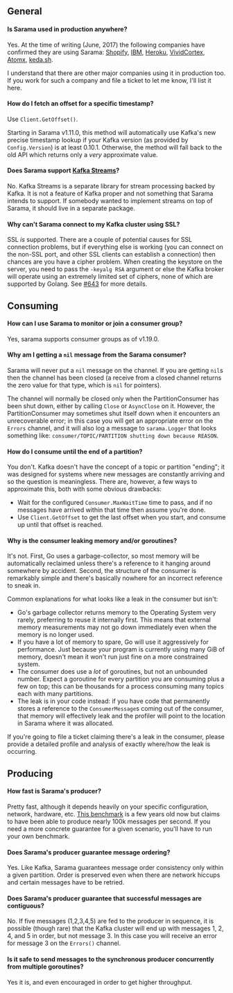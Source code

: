 ## General

#### Is Sarama used in production anywhere?

Yes. At the time of writing (June, 2017) the following companies have confirmed they are using Sarama: [Shopify](https://www.shopify.com/), [IBM](https://www.ibm.com/), [Heroku](https://www.heroku.com/), [VividCortex](https://www.vividcortex.com/), [Atomx](https://www.atomx.com/), [keda.sh](https://keda.sh/docs/1.4/scalers/apache-kafka/).

I understand that there are other major companies using it in production too. If you work for such a company and file a ticket to let me know, I'll list it here.

#### How do I fetch an offset for a specific timestamp?

Use `Client.GetOffset()`.

Starting in Sarama v1.11.0, this method will automatically use Kafka's new precise timestamp lookup if your Kafka version (as provided by `Config.Version`) is at least 0.10.1. Otherwise, the method will fall back to the old API which returns only a *very* approximate value.

#### Does Sarama support [Kafka Streams](https://kafka.apache.org/documentation/streams/)?

No. Kafka Streams is a separate library for stream processing backed by Kafka. It is not a feature of Kafka proper and not something that Sarama intends to support. If somebody wanted to implement streams on top of Sarama, it should live in a separate package.

#### Why can't Sarama connect to my Kafka cluster using SSL?

SSL *is* supported. There are a couple of potential causes for SSL connection problems, but if everything else is working (you can connect on the non-SSL port, and other SSL clients can establish a connection) then chances are you have a cipher problem. When creating the keystore on the server, you need to pass the `-keyalg RSA` argument or else the Kafka broker will operate using an extremely limited set of ciphers, none of which are supported by Golang. See [#643](https://github.com/Shopify/sarama/issues/643) for more details.

## Consuming

#### How can I use Sarama to monitor or join a consumer group?

Yes, sarama supports consumer groups as of v1.19.0.

#### Why am I getting a `nil` message from the Sarama consumer?

Sarama will never put a `nil` message on the channel. If you are getting `nil`s then the channel has been closed (a receive from a closed channel returns the zero value for that type, which is `nil` for pointers).

The channel will normally be closed only when the PartitionConsumer has been shut down, either by calling `Close` or `AsyncClose` on it. However, the PartitionConsumer may sometimes shut itself down when it encounters an unrecoverable error; in this case you will get an appropriate error on the `Errors` channel, and it will also log a message to `sarama.Logger` that looks something like: `consumer/TOPIC/PARTITION shutting down because REASON`.

#### How do I consume until the end of a partition?

You don't. Kafka doesn't have the concept of a topic or partition "ending"; it was designed for systems where new messages are constantly arriving and so the question is meaningless. There are, however, a few ways to approximate this, both with some obvious drawbacks:
- Wait for the configured `Consumer.MaxWaitTime` time to pass, and if no messages have arrived within that time then assume you're done.
- Use `Client.GetOffset` to get the last offset when you start, and consume up until that offset is reached. 

#### Why is the consumer leaking memory and/or goroutines?

It's not. First, Go uses a garbage-collector, so most memory will be automatically reclaimed unless there's a reference to it hanging around somewhere by accident. Second, the structure of the consumer is remarkably simple and there's basically nowhere for an incorrect reference to sneak in.

Common explanations for what looks like a leak in the consumer but isn't:
- Go's garbage collector returns memory to the Operating System very rarely, preferring to reuse it internally first. This means that external memory measurements may not go down immediately even when the memory is no longer used.
- If you have a lot of memory to spare, Go will use it aggressively for performance. Just because your program is currently using many GiB of memory, doesn't mean it won't run just fine on a more constrained system.
- The consumer does use a *lot* of goroutines, but not an unbounded number. Expect a goroutine for every partition you are consuming plus a few on top; this can be thousands for a process consuming many topics each with many partitions.
- The leak is in your code instead: if you have code that permanently stores a reference to the `ConsumerMessage`s coming out of the consumer, that memory will effectively leak and the profiler will point to the location in Sarama where it was allocated.

If you're going to file a ticket claiming there's a leak in the consumer, please provide a detailed profile and analysis of exactly where/how the leak is occurring.

## Producing

#### How fast is Sarama's producer?

Pretty fast, although it depends heavily on your specific configuration, network, hardware, etc. [This benchmark](http://bravenewgeek.com/dissecting-message-queues/) is a few years old now but claims to have been able to produce nearly 100k messages per second. If you need a more concrete guarantee for a given scenario, you'll have to run your own benchmark.

#### Does Sarama's producer guarantee message ordering?

Yes. Like Kafka, Sarama guarantees message order consistency only within a given partition. Order is preserved even when there are network hiccups and certain messages have to be retried.

#### Does Sarama's producer guarantee that successful messages are contiguous?

No. If five messages (1,2,3,4,5) are fed to the producer in sequence, it is possible (though rare) that the Kafka cluster will end up with messages 1, 2, 4, and 5 in order, but not message 3. In this case you will receive an error for message 3 on the `Errors()` channel.

#### Is it safe to send messages to the synchronous producer concurrently from multiple goroutines?

Yes it is, and even encouraged in order to get higher throughput.